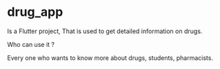 # drug_app

Is a Flutter project, That is used to get detailed information on drugs.

Who can use it ?


Every one who wants to know more about drugs, students, pharmacists.



